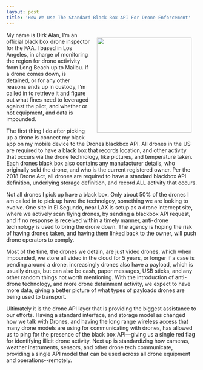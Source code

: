 ```yaml
---
layout: post
title: 'How We Use The Standard Black Box API For Drone Enforcement'
---
```

<p><img style="padding: 15px;" src="https://s3.amazonaws.com/kinlane-productions/bw-icons/bw-drone.png" alt="" width="250" align="right" /></p>
<p>My name is Dirk Alan, I&rsquo;m an official black box drone inspector for the FAA. I based in Los Angeles, in charge of monitoring the region for drone activivity from Long Beach up to Mailbu. If a drone comes down, is detained, or for any other reasons ends up in custody, I&rsquo;m called in to retrieve it and figure out what fines need to leveraged against the pilot, and whether or not equipment, and data is impounded.</p>
<p>The first thing I do after picking up a drone is connect my black app on my mobile device to the Drones blackbox API. All drones in the US are required to have a black box that records location, and other activity that occurs via the drone technology, like pictures, and temperature taken. Each drones black box also contains any manufacturer details, who originally sold the drone, and who is the current registered owner.  Per the 2018 Drone Act, all drones are required to have a standard blackbox API definition, underlying storage definition, and record ALL activity that occurs.</p>
<p>Not all drones I pick up have a black box. Only about 50% of the drones I am called in to pick up have the technolgoy, something we are looking to evolve. One site in El Segundo, near LAX is setup as a drone intercept site, where we actively scan flying drones, by sending a blackbox API request, and if no response is received within a timely manner, anti-drone technology is used to bring the drone down. The agency is hoping the risk of having drones taken, and having them linked back to the owner, will push drone operators to comply.</p>
<p>Most of the time, the drones we detain, are just video drones, which when impounded, we store all video in the cloud for 5 years, or longer if a case is pending around a drone. increasingly drones also have a payload, which is usually drugs, but can also be cash, paper messages, USB sticks, and any other random things not worth mentioning. With the introduction of anti-drone technology, and more drone detainment activity, we expect to have more data, giving a better picture of what types of payloads drones are being used to transport.</p>
<p>Ultimately it is the drone API layer that is providing the biggest assistance to our efforts. Having a standard interface, and storage model as changed how we talk with Drones, and having the long range wireless access that many drone models are using for communicating with drones, has allowed us to ping for the presence of the black box API&mdash;giving us a single red flag for identifying illicit drone activity. Next up is standardizing how cameras, weather instruments, sensors, and other drone tech communicate, providing a single API model that can be used across all drone equipment and operations--remotely.</p>